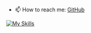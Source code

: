 - 📫 How to reach me: [GitHub](https://github.com/songyz2019/songyz2019/issues)

[![My Skills](https://skillicons.dev/icons?i=py,pytorch,linux,bash,git,flask,docker,postgres,latex,md,anaconda,c,cpp,cmake,opencv)](https://skillicons.dev)
